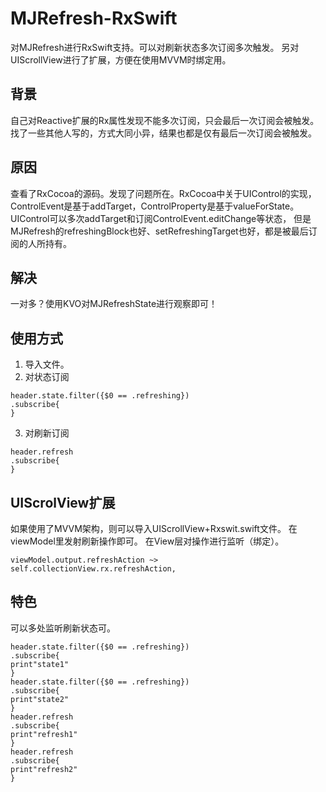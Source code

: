 # MJRefresh-RxSwift
对MJRefresh进行RxSwift支持。可以对刷新状态多次订阅多次触发。
另对UIScrollView进行了扩展，方便在使用MVVM时绑定用。

## 背景
自己对Reactive扩展的Rx属性发现不能多次订阅，只会最后一次订阅会被触发。找了一些其他人写的，方式大同小异，结果也都是仅有最后一次订阅会被触发。

## 原因
查看了RxCocoa的源码。发现了问题所在。RxCocoa中关于UIControl的实现，ControlEvent是基于addTarget，ControlProperty是基于valueForState。
UIControl可以多次addTarget和订阅ControlEvent.editChange等状态，
但是MJRefresh的refreshingBlock也好、setRefreshingTarget也好，都是被最后订阅的人所持有。

## 解决
一对多？使用KVO对MJRefreshState进行观察即可！

## 使用方式

1. 导入文件。
2. 对状态订阅

```
header.state.filter({$0 == .refreshing})
.subscribe{
}
```
3. 对刷新订阅

```
header.refresh
.subscribe{
}
```

## UIScrolView扩展

如果使用了MVVM架构，则可以导入UIScrollView+Rxswit.swift文件。
在viewModel里发射刷新操作即可。
在View层对操作进行监听（绑定）。

```
viewModel.output.refreshAction ~> self.collectionView.rx.refreshAction,
```
## 特色

可以多处监听刷新状态可。
```
header.state.filter({$0 == .refreshing})
.subscribe{
print"state1"
}
header.state.filter({$0 == .refreshing})
.subscribe{
print"state2"
}
header.refresh
.subscribe{
print"refresh1"
}
header.refresh
.subscribe{
print"refresh2"
}
```


